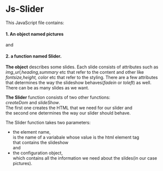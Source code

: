 # Js-Slider

This JavaScript file contains:

#### 1. An object named pictures
and
#### 2. a function named Slider.


__The object__ describes some slides.
Each slide consists of attributes such as _img_url,heading,summary_
etc that refer to the content and other like _fontsize,height,
color_ etc that refer to the styling.
There are a few attributes that determines the way the
slideshow behaves(_fadein_ or _toleft_) as well.
There can be as many slides as we want.

__The Slider__ function consists of two other functions:  
_createDom_ and _slideShow_.  
The first one creates the HTML that we need for our slider and  
the second one determines the way our slider should behave.

The Slider function takes two parameters:
  
* the element name,   
is the name of a variabale whose value is the html element tag  
that contains the slideshow   
and     
* the configuration object,  
which contains all the information we need about the slides(in our 
case pictures).
